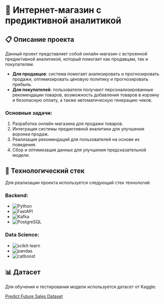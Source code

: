 # 🛒 Интернет-магазин с предиктивной аналитикой

## 📋 Описание проекта

Данный проект представляет собой онлайн-магазин с встроенной предиктивной аналитикой, который помогает как продавцам, так и покупателям. 

- **Для продавцов**: система помогает анализировать и прогнозировать продажи, оптимизировать ценовую политику и прогнозировать прибыль.
- **Для покупателей**: пользователи получают персонализированные рекомендации товаров, возможность добавления товаров в корзину и безопасную оплату, а также автоматическую генерацию чеков.

### Основные задачи:
1. Разработка онлайн-магазина для продажи товаров.
2. Интеграция системы предиктивной аналитики для улучшения воронки продаж.
3. Реализация рекомендаций для пользователей на основе их поведения.
4. Сбор и оптимизация данных для улучшения предсказательной модели.

## 🔧 Технологический стек

Для реализации проекта используется следующий стек технологий:

### Backend:
- ![Python]([https://img.shields.io/badge/FastAPI-005571?style=for-the-badge&logo=fastapi&logoColor=white](https://img.shields.io/badge/Python-005571?style=for-the-badge&logo=Python&logoColor=white)) 
- ![FastAPI](https://img.shields.io/badge/FastAPI-005571?style=for-the-badge&logo=fastapi&logoColor=white) 
- ![Kafka](https://img.shields.io/badge/Apache%20Kafka-231F20?style=for-the-badge&logo=apache-kafka&logoColor=white) 
- ![PostgreSQL](https://img.shields.io/badge/PostgreSQL-316192?style=for-the-badge&logo=postgresql&logoColor=white) 

### Data Science:
- ![scikit-learn](https://img.shields.io/badge/scikit--learn-F7931E?style=for-the-badge&logo=scikit-learn&logoColor=white) 
- ![pandas](https://img.shields.io/badge/pandas-150458?style=for-the-badge&logo=pandas&logoColor=white) 
- ![catboost](https://img.shields.io/badge/catboost-FF6D01?style=for-the-badge&logo=catboost&logoColor=white) 


## 📊 Датасет

Для обучения и тестирования модели используется датасет от Kaggle:

[Predict Future Sales Dataset](https://www.kaggle.com/competitions/competitive-data-science-predict-future-sales/data)
